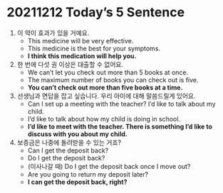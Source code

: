 # 20211212 Today’s 5 Sentence



1. 이 약이 효과가 있을 거예요.
   - This medicine will be very effective.
   - This medicine is the best for your symptoms.
   - **I think this medication will help you.**
2. 한 번에 다섯 권 이상은 대출할 수 없어요. 
   - We can’t let you check out more than 5 books at once.
   - The maximum number of books you can check out is five.
   - **You can’t check out more than five books at a time.**
3. 선생님과 면답을 잡고 싶습니다. 우리 아이에 대해 말씀드릴게 있어요.
   - Can I set up a meeting with the teacher? I’d like to talk about my child.
   - I’d like to talk about how my child is doing in school.
   - **I’d like to meet with the teacher. There is something I’d like to discuss with you about my child.**
4. 보증금은 나중에 돌려받을 수 있는 거죠?
   - Can I get the deposit back?
   - Do I get the deposit back?
   - (이사나갈 때) Do I get the deposit back once I move out?
   - Are you going to return my deposit later?
   - **I can get the deposit back, right?**
